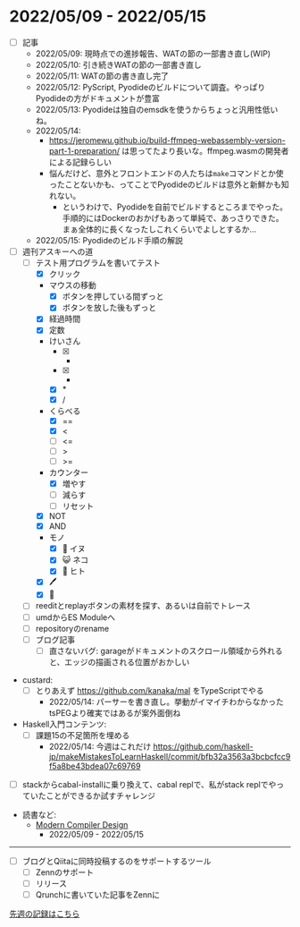 # 2022/05/09 - 2022/05/15

- [ ] 記事
    - 2022/05/09: 現時点での進捗報告、WATの節の一部書き直し(WIP)
    - 2022/05/10: 引き続きWATの節の一部書き直し
    - 2022/05/11: WATの節の書き直し完了
    - 2022/05/12: PyScript, Pyodideのビルドについて調査。やっぱりPyodideの方がドキュメントが豊富
    - 2022/05/13: Pyodideは独自のemsdkを使うからちょっと汎用性低いね。
    - 2022/05/14:
        - <https://jeromewu.github.io/build-ffmpeg-webassembly-version-part-1-preparation/> は思ってたより長いな。ffmpeg.wasmの開発者による記録らしい
        - 悩んだけど、意外とフロントエンドの人たちは`make`コマンドとか使ったことないかも、ってことでPyodideのビルドは意外と新鮮かも知れない。
            - というわけで、Pyodideを自前でビルドするところまでやった。手順的にはDockerのおかげもあって単純で、あっさりできた。まぁ全体的に長くなったしこれくらいでよしとするか...
    - 2022/05/15: Pyodideのビルド手順の解説
- [ ] 週刊アスキーへの道
    - [ ] テスト用プログラムを書いてテスト
        - [x] クリック
        - マウスの移動
            - [x] ボタンを押している間ずっと
            - [x] ボタンを放した後もずっと
        - [x] 経過時間
        - [x] 定数
        - けいさん
            - [x] +
            - [x] -
            - [x] \*
            - [x] /
        - くらべる
            - [x] ==
            - [x] \<
            - [ ] \<=
            - [ ] \>
            - [ ] \>=
        - カウンター
            - [x] 増やす
            - [ ] 減らす
            - [ ] リセット
        - [x] NOT
        - [x] AND
        - モノ
            - [x] 🐶 イヌ
            - [x] 😺 ネコ
            - [x] 🙂 ヒト
        - [x] 🖊
        - [x] 🔁
    - [ ] reeditとreplayボタンの素材を探す、あるいは自前でトレース
    - [ ] umdからES Moduleへ
    - [ ] repositoryのrename
    - [ ] ブログ記事
        - [ ] 直さないバグ: garageがドキュメントのスクロール領域から外れると、エッジの描画される位置がおかしい
- custard:
    - [ ] とりあえず <https://github.com/kanaka/mal> をTypeScriptでやる
        - 2022/05/14: パーサーを書き直し。挙動がイマイチわからなかったtsPEGより確実ではあるが案外面倒ね
- Haskell入門コンテンツ:
    - [ ] 課題15の不足箇所を埋める
        - 2022/05/14: 今週はこれだけ <https://github.com/haskell-jp/makeMistakesToLearnHaskell/commit/bfb32a3563a3bcbcfcc9f5a8be43bdea07c69769>
- [ ] stackからcabal-installに乗り換えて、cabal replで、私がstack replでやっていたことができるか試すチャレンジ
- 読書など:
    - [Modern Compiler Design](https://www.springer.com/jp/book/9781461446989)
        - 2022/05/09 - 2022/05/15

------

- [ ] ブログとQiitaに同時投稿するのをサポートするツール
    - [ ] Zennのサポート
    - [ ] リリース
    - [ ] Qrunchに書いていた記事をZennに

[先週の記録はこちら](https://github.com/igrep/daily-commits/blob/a6678e25983aec8752bc610f102804b50c5acf39/yesterday.md)
